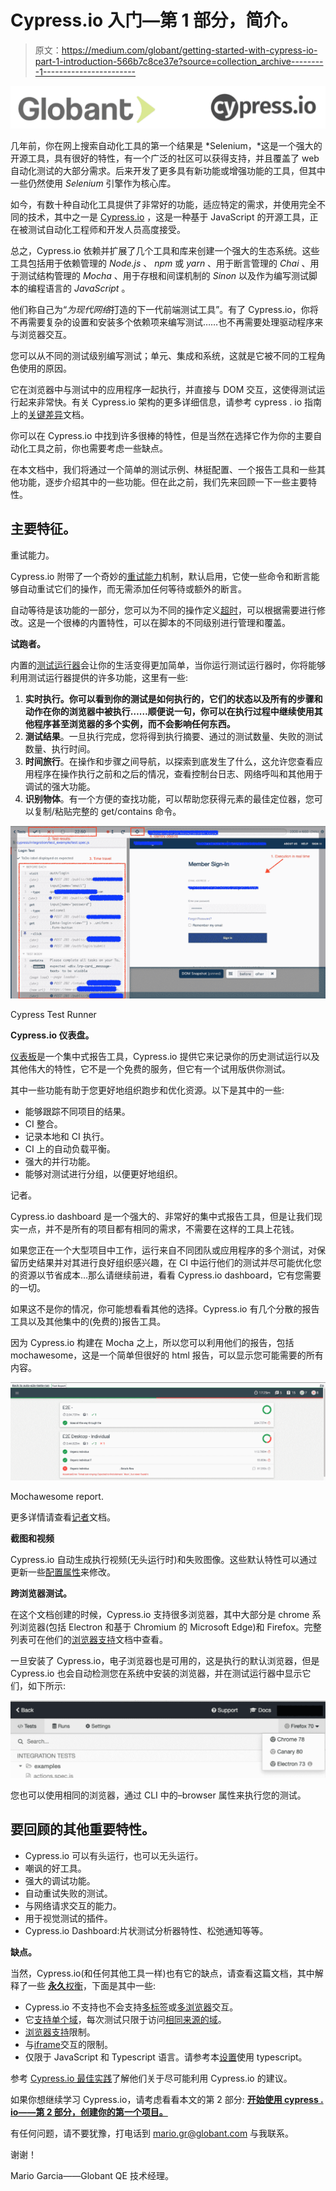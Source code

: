 # Cypress.io 入门—第 1 部分，简介。

> 原文：<https://medium.com/globant/getting-started-with-cypress-io-part-1-introduction-566b7c8ce37e?source=collection_archive---------1----------------------->

![](img/fb37ecf028a1762bc93896c36ddfa4d9.png)

几年前，你在网上搜索自动化工具的第一个结果是 *Selenium，*这是一个强大的开源工具，具有很好的特性，有一个广泛的社区可以获得支持，并且覆盖了 web 自动化测试的大部分需求。后来开发了更多具有新功能或增强功能的工具，但其中一些仍然使用 *Selenium* 引擎作为核心库。

如今，有数十种自动化工具提供了非常好的功能，适应特定的需求，并使用完全不同的技术，其中之一是 [Cypress.io](https://www.cypress.io/) ，这是一种基于 JavaScript 的开源工具，正在被测试自动化工程师和开发人员高度接受。

总之，Cypress.io 依赖并扩展了几个工具和库来创建一个强大的生态系统。这些工具包括用于依赖管理的 *Node.js* 、 *npm* 或 *yarn* 、用于断言管理的 *Chai* 、用于测试结构管理的 *Mocha* 、用于存根和间谍机制的 *Sinon* 以及作为编写测试脚本的编程语言的 *JavaScript* 。

他们称自己为“*为现代网络*打造的下一代前端测试工具”。有了 Cypress.io，你将不再需要复杂的设置和安装多个依赖项来编写测试……也不再需要处理驱动程序来与浏览器交互。

您可以从不同的测试级别编写测试；单元、集成和系统，这就是它被不同的工程角色使用的原因。

它在浏览器中与测试中的应用程序一起执行，并直接与 DOM 交互，这使得测试运行起来非常快。有关 Cypress.io 架构的更多详细信息，请参考 cypress . io 指南上的[关键差异](https://docs.cypress.io/guides/overview/key-differences.html#Architecture)文档。

你可以在 Cypress.io 中找到许多很棒的特性，但是当然在选择它作为你的主要自动化工具之前，你也需要考虑一些缺点。

在本文档中，我们将通过一个简单的测试示例、林挺配置、一个报告工具和一些其他功能，逐步介绍其中的一些功能。但在此之前，我们先来回顾一下一些主要特性。

## **主要特征。**

重试能力。

Cypress.io 附带了一个奇妙的[重试能力](https://docs.cypress.io/guides/core-concepts/retry-ability.html#Commands-vs-assertions)机制，默认启用，它使一些命令和断言能够自动重试它们的操作，而无需添加任何等待或额外的断言。

自动等待是该功能的一部分，您可以为不同的操作定义[超时](https://docs.cypress.io/guides/references/configuration.html#Timeouts)，可以根据需要进行修改。这是一个很棒的内置特性，可以在脚本的不同级别进行管理和覆盖。

**试跑者。**

内置的[测试运行器](https://docs.cypress.io/guides/core-concepts/test-runner.html#Overview)会让你的生活变得更加简单，当你运行测试运行器时，你将能够利用测试运行器提供的许多功能，这里有一些:

1.  **实时执行。你可以看到你的测试是如何执行的，它们的状态以及所有的步骤和动作在你的浏览器中被执行……顺便说一句，你可以在执行过程中继续使用其他程序甚至浏览器的多个实例，而不会影响任何东西。**
2.  **测试结果**。一旦执行完成，您将得到执行摘要、通过的测试数量、失败的测试数量、执行时间。
3.  **时间旅行**。在操作和步骤之间导航，以探索到底发生了什么，这允许您查看应用程序在操作执行之前和之后的情况，查看控制台日志、网络呼叫和其他用于调试的强大功能。
4.  **识别物体**。有一个方便的查找功能，可以帮助您获得元素的最佳定位器，您可以复制/粘贴完整的 get/contains 命令。

![](img/c1c0bbe1e03caa7c48e1134b3a677631.png)

Cypress Test Runner

**Cypress.io 仪表盘。**

[仪表板](https://docs.cypress.io/guides/dashboard/introduction.html#Features)是一个集中式报告工具，Cypress.io 提供它来记录你的历史测试运行以及其他伟大的特性，它不是一个免费的服务，但它有一个试用版供你测试。

其中一些功能有助于您更好地组织跑步和优化资源。以下是其中的一些:

*   能够跟踪不同项目的结果。
*   CI 整合。
*   记录本地和 CI 执行。
*   CI 上的自动负载平衡。
*   强大的并行功能。
*   能够对测试进行分组，以便更好地组织。

记者。

Cypress.io dashboard 是一个强大的、非常好的集中式报告工具，但是让我们现实一点，并不是所有的项目都有相同的需求，不需要在这样的工具上花钱。

如果您正在一个大型项目中工作，运行来自不同团队或应用程序的多个测试，对保留历史结果并对其进行良好组织感兴趣，在 CI 中运行他们的测试并尽可能优化您的资源以节省成本…那么请继续前进，看看 Cypress.io dashboard，它有您需要的一切。

如果这不是你的情况，你可能想看看其他的选择。Cypress.io 有几个分散的报告工具以及其他集中的(免费的)报告工具。

因为 Cypress.io 构建在 Mocha 之上，所以您可以利用他们的报告，包括 mochawesome，这是一个简单但很好的 html 报告，可以显示您可能需要的所有内容。

![](img/291c7a3194ac45b1a9063a4caf142257.png)

Mochawesome report.

更多详情请查看[记者](https://docs.cypress.io/guides/tooling/reporters.html)文档。

**截图和视频**

Cypress.io 自动生成执行视频(无头运行时)和失败图像。这些默认特性可以通过更新一些[配置属性](https://docs.cypress.io/guides/references/configuration.html)来修改。

**跨浏览器测试。**

在这个文档创建的时候，Cypress.io 支持很多浏览器，其中大部分是 chrome 系列浏览器(包括 Electron 和基于 Chromium 的 Microsoft Edge)和 Firefox。完整列表可在他们的[浏览器支持](https://docs.cypress.io/guides/guides/launching-browsers.html#Browsers)文档中查看。

一旦安装了 Cypress.io，电子浏览器也是可用的，这是执行的默认浏览器，但是 Cypress.io 也会自动检测您在系统中安装的浏览器，并在测试运行器中显示它们，如下所示:

![](img/7ddcbde91cc4f80f44f504ee0621a0ce.png)

您也可以使用相同的浏览器，通过 CLI 中的–browser 属性来执行您的测试。

## **要回顾的其他重要特性。**

*   Cypress.io 可以有头运行，也可以无头运行。
*   嘲讽的好工具。
*   强大的调试功能。
*   自动重试失败的测试。
*   与网络请求交互的能力。
*   用于视觉测试的插件。
*   Cypress.io Dashboard:片状测试分析器特性、松弛通知等等。

**缺点。**

当然，Cypress.io(和任何其他工具一样)也有它的缺点，请查看这篇文档，其中解释了一些 [**永久**权衡](https://docs.cypress.io/guides/references/trade-offs.html#Permanent-trade-offs-1)，下面是其中一些:

*   Cypress.io 不支持也不会支持[多标签](https://docs.cypress.io/guides/references/trade-offs.html#Multiple-tabs)或[多浏览器](https://docs.cypress.io/guides/references/trade-offs.html#Multiple-browsers-open-at-the-same-time)交互。
*   它[支持单个域](https://docs.cypress.io/guides/guides/web-security.html#Same-superdomain-per-test)，每次测试只限于访问[相同来源的域](https://docs.cypress.io/guides/references/trade-offs.html#Same-origin)。
*   [浏览器支持](https://docs.cypress.io/guides/guides/launching-browsers.html#Browsers)限制。
*   与[iframe](https://docs.cypress.io/guides/guides/web-security.html#Cross-origin-iframes)交互的限制。
*   仅限于 JavaScript 和 Typescript 语言。请参考本[设置](https://docs.cypress.io/guides/tooling/typescript-support.html#Install-TypeScript)使用 typescript。

参考 [Cypress.io 最佳实践](https://docs.cypress.io/guides/references/best-practices.html)了解他们关于尽可能利用 Cypress.io 的建议。

如果你想继续学习 Cypress.io，请考虑看看本文的第 2 部分: [**开始使用 cypress . io——第 2 部分，创建你的第一个项目。**](/globant/getting-started-with-cypress-io-part-2-creating-your-first-project-1e09f6dc38db)

有任何问题，请不要犹豫，打电话到 mario.gr@globant.com 与我联系。

谢谢！

Mario Garcia——Globant QE 技术经理。